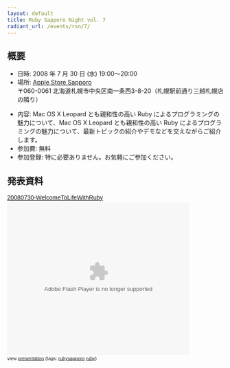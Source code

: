 ```yaml
---
layout: default
title: Ruby Sapporo Night vol. 7
radiant_url: /events/rsn/7/
---
```

## 概要

- 日時: 2008 年 7 月 30 日 (水) 19:00〜20:00
- 場所: [Apple Store Sapporo](http://www.apple.com/jp/retail/sapporo/map/)<br/>
〒060-0061 北海道札幌市中央区南一条西3-8-20（札幌駅前通り三越札幌店の隣り）
* 内容: Mac OS X Leopard とも親和性の高い Ruby によるプログラミングの魅力について、Mac OS X Leopard とも親和性の高い Ruby によるプログラミングの魅力について、最新トピックの紹介やデモなどを交えながらご紹介します。
* 参加費: 無料
* 参加登録: 特に必要ありません。お気軽にご参加ください。

## 発表資料

<div style="width:425px;text-align:left" id="__ss_535379"><a style="font:14px Helvetica,Arial,Sans-serif;display:block;margin:12px 0 3px 0;text-decoration:underline;" href="http://www.slideshare.net/snoozer05/20080730-rubysapporonight-vol7?src=embed" title="20080730-WelcomeToLifeWithRuby">20080730-WelcomeToLifeWithRuby</a><object style="margin:0px" width="425" height="355"><param name="movie" value="http://static.slideshare.net/swf/ssplayer2.swf?doc=20080730rubysapporonight7-1217435376805710-8&stripped_title=20080730-rubysapporonight-vol7" /><param name="allowFullScreen" value="true"/><param name="allowScriptAccess" value="always"/><embed src="http://static.slideshare.net/swf/ssplayer2.swf?doc=20080730rubysapporonight7-1217435376805710-8&stripped_title=20080730-rubysapporonight-vol7" type="application/x-shockwave-flash" allowscriptaccess="always" allowfullscreen="true" width="425" height="355"></embed></object><div style="font-size:11px;font-family:tahoma,arial;height:26px;padding-top:2px;">view <a style="text-decoration:underline;" href="http://www.slideshare.net/snoozer05/20080730-rubysapporonight-vol7?src=embed" title="View 20080730-WelcomeToLifeWithRuby on SlideShare">presentation</a> (tags: <a style="text-decoration:underline;" href="http://slideshare.net/tag/rubysapporo">rubysapporo</a> <a style="text-decoration:underline;" href="http://slideshare.net/tag/ruby">ruby</a>)</div></div>
